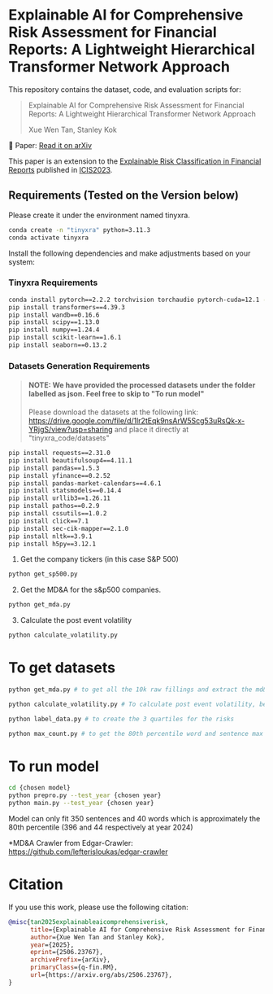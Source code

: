 # Explainable AI for Comprehensive Risk Assessment for Financial Reports: A Lightweight Hierarchical Transformer Network Approach

This repository contains the dataset, code, and evaluation scripts for:

> Explainable AI for Comprehensive Risk Assessment for Financial Reports: A Lightweight Hierarchical Transformer Network Approach
> 
> Xue Wen Tan, Stanley Kok

📄 Paper: [Read it on arXiv](https://arxiv.org/abs/2506.23767)

This paper is an extension to the [Explainable Risk Classification in Financial Reports](https://arxiv.org/abs/2405.01881) published in [ICIS2023](https://aisel.aisnet.org/icis2023/blockchain/blockchain/3/).

## Requirements (Tested on the Version below)
Please create it under the environment named tinyxra.
```bash
conda create -n "tinyxra" python=3.11.3
conda activate tinyxra
```
Install the following dependencies and make adjustments based on your system:
### Tinyxra Requirements
```bash
conda install pytorch==2.2.2 torchvision torchaudio pytorch-cuda=12.1 -c pytorch -c nvidia
pip install transformers==4.39.3
pip install wandb==0.16.6
pip install scipy==1.13.0
pip install numpy==1.24.4
pip install scikit-learn==1.6.1
pip install seaborn==0.13.2
```
### Datasets Generation Requirements

> #### NOTE: We have provided the processed datasets under the folder labelled as json. Feel free to skip to "To run model"
> Please download the datasets at the following link: 
> https://drive.google.com/file/d/1lr2tEqk9nsArW5Scg53uRsQk-x-YRjgS/view?usp=sharing
> and place it directly at "tinyxra_code/datasets"

```bash
pip install requests==2.31.0
pip install beautifulsoup4==4.11.1
pip install pandas==1.5.3
pip install yfinance==0.2.52
pip install pandas-market-calendars==4.6.1
pip install statsmodels==0.14.4
pip install urllib3==1.26.11
pip install pathos==0.2.9
pip install cssutils==1.0.2
pip install click==7.1
pip install sec-cik-mapper==2.1.0
pip install nltk==3.9.1
pip install h5py==3.12.1
```


1. Get the company tickers (in this case S&P 500)
```bash
python get_sp500.py
```
2. Get the MD&A for the s&p500 companies.
```bash
python get_mda.py
```
3. Calculate the post event volatility
```bash
python calculate_volatility.py
```

# To get datasets
```bash
python get_mda.py # to get all the 10k raw fillings and extract the md&a

python calculate_volatility.py # To calculate post event volatility, better to do it 2 seperate times or else yfinance will block you

python label_data.py # to create the 3 quartiles for the risks

python max_count.py # to get the 80th percentile word and sentence max value
```

# To run model
```bash
cd {chosen model}
python prepro.py --test_year {chosen year}
python main.py --test_year {chosen year}
```

Model can only fit 350 sentences and 40 words which is approximately the 80th percentile (396 and 44 respectively at year 2024)

*MD&A Crawler from Edgar-Crawler:
https://github.com/lefterisloukas/edgar-crawler

# Citation

If you use this work, please use the following citation:

```bibtex
@misc{tan2025explainableaicomprehensiverisk,
      title={Explainable AI for Comprehensive Risk Assessment for Financial Reports: A Lightweight Hierarchical Transformer Network Approach}, 
      author={Xue Wen Tan and Stanley Kok},
      year={2025},
      eprint={2506.23767},
      archivePrefix={arXiv},
      primaryClass={q-fin.RM},
      url={https://arxiv.org/abs/2506.23767}, 
}
